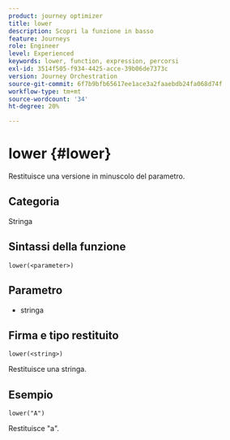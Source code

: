 ```yaml
---
product: journey optimizer
title: lower
description: Scopri la funzione in basso
feature: Journeys
role: Engineer
level: Experienced
keywords: lower, function, expression, percorsi
exl-id: 3514f505-f934-4425-acce-39b06de7373c
version: Journey Orchestration
source-git-commit: 6f7b9bfb65617ee1ace3a2faaebdb24fa068d74f
workflow-type: tm+mt
source-wordcount: '34'
ht-degree: 20%

---
```


# lower {#lower}

Restituisce una versione in minuscolo del parametro.

## Categoria

Stringa

## Sintassi della funzione

`lower(<parameter>)`

## Parametro

* stringa

## Firma e tipo restituito

`lower(<string>)`

Restituisce una stringa.

## Esempio

`lower("A")`

Restituisce &quot;a&quot;.
